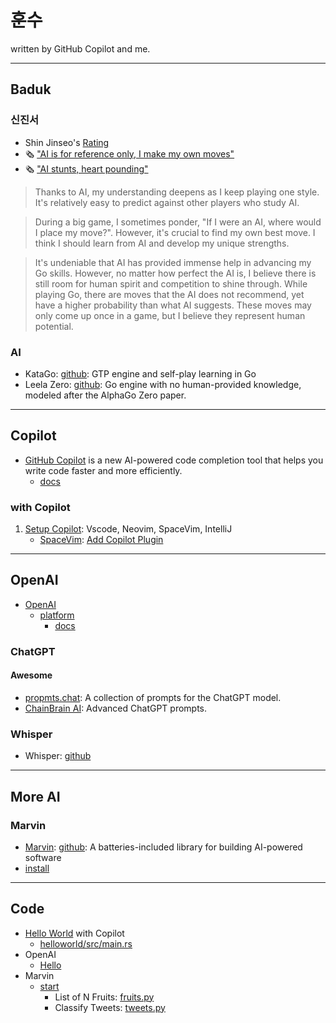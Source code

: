 # 훈수

written by GitHub Copilot and me.

---

## Baduk

### 신진서

- Shin Jinseo's [Rating](https://www.goratings.org/en/players/1313.html)
- 🗞️ ["AI is for reference only, I make my own moves"](https://www.hankyung.com/life/article/2022030167811)
- 🗞️ ["AI stunts, heart pounding"](https://www.mk.co.kr/news/society/9775037)

> Thanks to AI, my understanding deepens as I keep playing one style. It's relatively easy to predict against other players who study AI.

> During a big game, I sometimes ponder, "If I were an AI, where would I place my move?". However, it's crucial to find my own best move. I think I should learn from AI and develop my unique strengths.

> It's undeniable that AI has provided immense help in advancing my Go skills. However, no matter how perfect the AI is, I believe there is still room for human spirit and competition to shine through. While playing Go, there are moves that the AI does not recommend, yet have a higher probability than what AI suggests. These moves may only come up once in a game, but I believe they represent human potential.

### AI

- KataGo: [github](https://github.com/lightvector/KataGo): GTP engine and self-play learning in Go
- Leela Zero: [github](https://github.com/leela-zero/leela-zero): Go engine with no human-provided knowledge, modeled after the AlphaGo Zero paper.

---

## Copilot

- [GitHub Copilot](https://copilot.github.com/) is a new AI-powered code completion tool that helps you write code faster and more efficiently.
  - [docs](https://docs.github.com/en/copilot)

### with Copilot

1. [Setup Copilot](docs/setup.md): Vscode, Neovim, SpaceVim, IntelliJ
   - [SpaceVim](docs/setup.md#spacevim): [Add Copilot Plugin](docs/setup.md#add-copilot-plugin)

---

## OpenAI

- [OpenAI](https://openai.com/)
  - [platform](https://platform.openai.com)
    - [docs](https://platform.openai.com/docs)

### ChatGPT

#### Awesome

- [propmts.chat](https://prompts.chat): A collection of prompts for the ChatGPT model.
- [ChainBrain AI](https://www.chainbrainai.com/): Advanced ChatGPT prompts.

### Whisper

- Whisper: [github](https://github.com/openai/whisper)

---

## More AI

### Marvin

- [Marvin](https://www.askmarvin.ai/): [github](https://github.com/PrefectHQ/marvin): A batteries-included library for building AI-powered software
- [install](https://www.askmarvin.ai/getting_started/installation/)

---

## Code

- [Hello World](src/rust/helloworld/README.md) with Copilot
  - [helloworld/src/main.rs](src/rust/helloworld/src/main.rs)
- OpenAI
  - [Hello](src/openai/go/hello/README.md)
- Marvin
  - [start](src/marvin/start/README.md)
    - List of N Fruits: [fruits.py](src/marvin/start/fruits.py)
    - Classify Tweets: [tweets.py](src/marvin/start/tweets.py)
